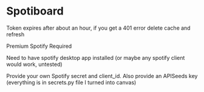 # Spotiboard

Token expires after about an hour, if you get a 401 error delete cache and refresh

Premium Spotify Required

Need to have spotify desktop app installed (or maybe any spotify client would work, untested)

Provide your own Spotify secret and client_id. Also provide an APISeeds key (everything is in secrets.py file I turned into canvas)
